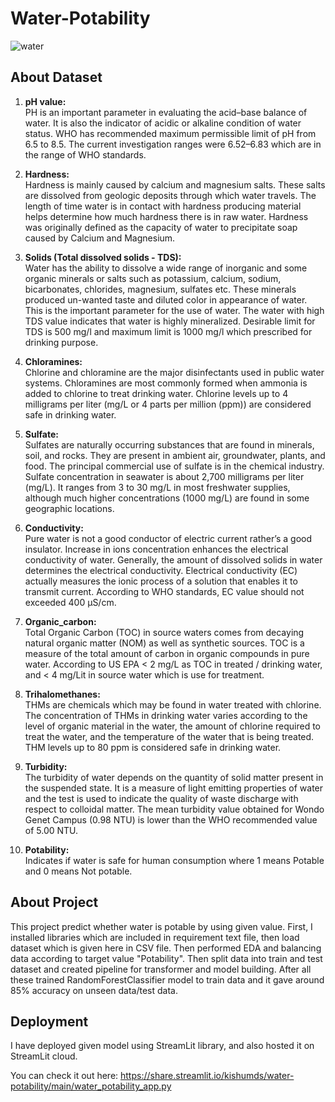 # Water-Potability
![water](https://user-images.githubusercontent.com/88129183/167562839-241406d8-af7a-4d08-b2fe-abf5df4a2104.jpg)


## About Dataset
1. <b>pH value:</b><br>
PH is an important parameter in evaluating the acid–base balance of water. It is also the indicator of acidic or alkaline condition of water status. WHO has recommended maximum permissible limit of pH from 6.5 to 8.5. The current investigation ranges were 6.52–6.83 which are in the range of WHO standards.

2. <b>Hardness:</b><br>
Hardness is mainly caused by calcium and magnesium salts. These salts are dissolved from geologic deposits through which water travels. The length of time water is in contact with hardness producing material helps determine how much hardness there is in raw water. Hardness was originally defined as the capacity of water to precipitate soap caused by Calcium and Magnesium.

3. <b>Solids (Total dissolved solids - TDS):</b><br>
Water has the ability to dissolve a wide range of inorganic and some organic minerals or salts such as potassium, calcium, sodium, bicarbonates, chlorides, magnesium, sulfates etc. These minerals produced un-wanted taste and diluted color in appearance of water. This is the important parameter for the use of water. The water with high TDS value indicates that water is highly mineralized. Desirable limit for TDS is 500 mg/l and maximum limit is 1000 mg/l which prescribed for drinking purpose.

4. <b>Chloramines:</b><br>
Chlorine and chloramine are the major disinfectants used in public water systems. Chloramines are most commonly formed when ammonia is added to chlorine to treat drinking water. Chlorine levels up to 4 milligrams per liter (mg/L or 4 parts per million (ppm)) are considered safe in drinking water.

5. <b>Sulfate:</b><br>
Sulfates are naturally occurring substances that are found in minerals, soil, and rocks. They are present in ambient air, groundwater, plants, and food. The principal commercial use of sulfate is in the chemical industry. Sulfate concentration in seawater is about 2,700 milligrams per liter (mg/L). It ranges from 3 to 30 mg/L in most freshwater supplies, although much higher concentrations (1000 mg/L) are found in some geographic locations.

6. <b>Conductivity:</b><br>
Pure water is not a good conductor of electric current rather’s a good insulator. Increase in ions concentration enhances the electrical conductivity of water. Generally, the amount of dissolved solids in water determines the electrical conductivity. Electrical conductivity (EC) actually measures the ionic process of a solution that enables it to transmit current. According to WHO standards, EC value should not exceeded 400 μS/cm.

7. <b>Organic_carbon:</b><br>
Total Organic Carbon (TOC) in source waters comes from decaying natural organic matter (NOM) as well as synthetic sources. TOC is a measure of the total amount of carbon in organic compounds in pure water. According to US EPA < 2 mg/L as TOC in treated / drinking water, and < 4 mg/Lit in source water which is use for treatment.

8. <b>Trihalomethanes:</b><br>
THMs are chemicals which may be found in water treated with chlorine. The concentration of THMs in drinking water varies according to the level of organic material in the water, the amount of chlorine required to treat the water, and the temperature of the water that is being treated. THM levels up to 80 ppm is considered safe in drinking water.

9. <b>Turbidity:</b><br>
The turbidity of water depends on the quantity of solid matter present in the suspended state. It is a measure of light emitting properties of water and the test is used to indicate the quality of waste discharge with respect to colloidal matter. The mean turbidity value obtained for Wondo Genet Campus (0.98 NTU) is lower than the WHO recommended value of 5.00 NTU.

10. <b>Potability:</b><br>
Indicates if water is safe for human consumption where 1 means Potable and 0 means Not potable.


## About Project
This project predict whether water is potable by using given value. First, I installed libraries which are included in requirement text file, then load dataset which is given here in CSV file. Then performed EDA and balancing data according to target value "Potability". Then split data into train and test dataset and created pipeline for transformer and model building. After all these trained RandomForestClassifier model to train data and it gave around 85% accuracy on unseen data/test data.

## Deployment
I have deployed given model using StreamLit library, and also hosted it on StreamLit cloud.

You can check it out here: https://share.streamlit.io/kishumds/water-potability/main/water_potability_app.py
